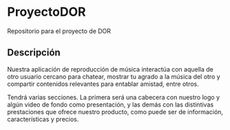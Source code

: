 # ProyectoDOR
Repositorio para el proyecto de DOR

## Descripción
Nuestra aplicación de reproducción de música interactúa con aquella de otro usuario cercano para chatear, mostrar tu agrado a la música del otro y compartir contenidos relevantes para entablar amistad, entre otros.

Tendrá varias secciones. La primera será una cabecera con nuestro logo y algún video de fondo como presentación, y las demás con las distintivas prestaciones que ofrece nuestro producto, como puede ser de información, características y precios.
